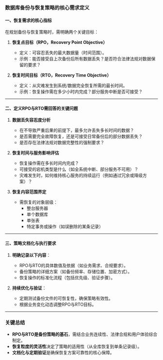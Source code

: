 ### 数据库备份与恢复策略的核心需求定义  

#### 一、恢复需求的核心指标  
在规划备份与恢复策略时，需明确两个关键目标：  
1. **恢复点目标（RPO，Recovery Point Objective）**  
   - 定义：可容忍丢失的最大数据量（时间范围）。  
   - 示例：能否接受自上次备份后所有数据丢失？是否符合法律法规对数据保留的要求？  

2. **恢复时间目标（RTO，Recovery Time Objective）**  
   - 定义：从灾难发生到系统/数据完全恢复所需的最长时间。  
   - 示例：恢复操作需在多少小时内完成？部分服务中断是否可接受？  

---

#### 二、定义RPO与RTO需回答的关键问题  
1. **数据丢失容忍度分析**  
   - 在不导致严重后果的前提下，最多允许丢失多长时间的数据？  
   - 是否需要完全故障恢复，还是可接受日常备份后的部分数据丢失？  
   - 是否存在法律法规对数据完整性的强制要求？  

2. **恢复时间与服务影响评估**  
   - 恢复操作需在多长时间内完成？  
   - 可接受的宕机类型是什么（如全系统中断、部分服务不可用）？  
   - 灾难发生时，如何维持核心服务的持续运行（例如通过冗余或降级方案）？  

3. **恢复内容范围界定**  
   - 需恢复的对象层级：  
     - 整台服务器  
     - 单个数据库  
     - 单张表  
     - 特定事务或操作（如误删除的某条记录）  

---

#### 三、策略文档化与执行要求  
1. **明确记录以下内容**：  
   - RPO与RTO的具体数值及依据（如业务需求、合规要求）。  
   - 备份策略的详细方案（如备份频率、存储位置、加密方式）。  
   - 恢复操作的标准化流程（包括优先级、验证步骤）。  

2. **持续优化与验证**：  
   - 定期测试备份文件的可恢复性，确保策略有效性。  
   - 根据业务变化动态调整RPO与RTO目标。  

--- 

### 关键总结  
- **RPO与RTO是备份策略的基石**，需结合业务连续性、法律合规和用户体验综合制定。  
- **恢复粒度的灵活性**决定了策略的适用性（从全库恢复到单条记录级）。  
- **文档化与定期验证**是确保恢复方案可靠性的核心保障。


